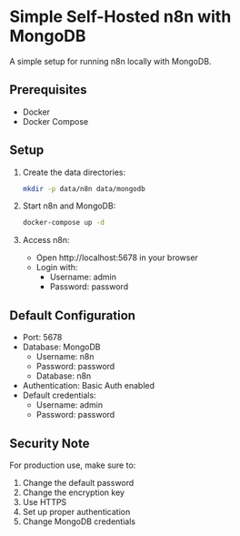 # Simple Self-Hosted n8n with MongoDB

A simple setup for running n8n locally with MongoDB.

## Prerequisites

- Docker
- Docker Compose

## Setup

1. Create the data directories:

   ```bash
   mkdir -p data/n8n data/mongodb
   ```

2. Start n8n and MongoDB:

   ```bash
   docker-compose up -d
   ```

3. Access n8n:
   - Open http://localhost:5678 in your browser
   - Login with:
     - Username: admin
     - Password: password

## Default Configuration

- Port: 5678
- Database: MongoDB
  - Username: n8n
  - Password: password
  - Database: n8n
- Authentication: Basic Auth enabled
- Default credentials:
  - Username: admin
  - Password: password

## Security Note

For production use, make sure to:

1. Change the default password
2. Change the encryption key
3. Use HTTPS
4. Set up proper authentication
5. Change MongoDB credentials
